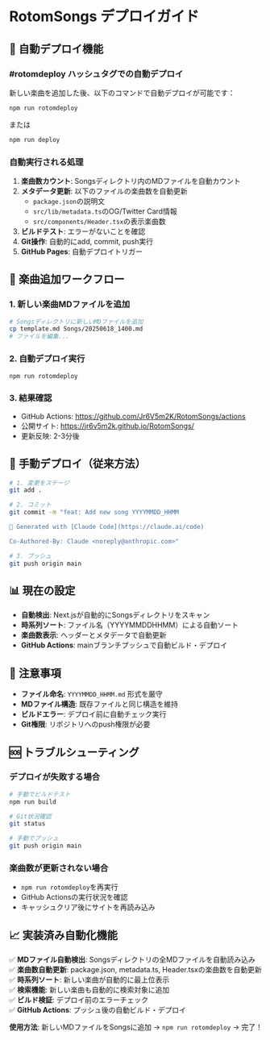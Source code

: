 # RotomSongs デプロイガイド

## 🚀 自動デプロイ機能

### #rotomdeploy ハッシュタグでの自動デプロイ

新しい楽曲を追加した後、以下のコマンドで自動デプロイが可能です：

```bash
npm run rotomdeploy
```

または

```bash
npm run deploy
```

### 自動実行される処理

1. **楽曲数カウント**: Songsディレクトリ内のMDファイルを自動カウント
2. **メタデータ更新**: 以下のファイルの楽曲数を自動更新
   - `package.json`の説明文
   - `src/lib/metadata.ts`のOG/Twitter Card情報
   - `src/components/Header.tsx`の表示楽曲数
3. **ビルドテスト**: エラーがないことを確認
4. **Git操作**: 自動的にadd, commit, push実行
5. **GitHub Pages**: 自動デプロイトリガー

## 📝 楽曲追加ワークフロー

### 1. 新しい楽曲MDファイルを追加
```bash
# Songsディレクトリに新しいMDファイルを追加
cp template.md Songs/20250618_1400.md
# ファイルを編集...
```

### 2. 自動デプロイ実行
```bash
npm run rotomdeploy
```

### 3. 結果確認
- GitHub Actions: https://github.com/Jr6V5m2K/RotomSongs/actions
- 公開サイト: https://jr6v5m2k.github.io/RotomSongs/
- 更新反映: 2-3分後

## 🔧 手動デプロイ（従来方法）

```bash
# 1. 変更をステージ
git add .

# 2. コミット
git commit -m "feat: Add new song YYYYMMDD_HHMM

🤖 Generated with [Claude Code](https://claude.ai/code)

Co-Authored-By: Claude <noreply@anthropic.com>"

# 3. プッシュ
git push origin main
```

## 📊 現在の設定

- **自動検出**: Next.jsが自動的にSongsディレクトリをスキャン
- **時系列ソート**: ファイル名（YYYYMMDDHHMM）による自動ソート
- **楽曲数表示**: ヘッダーとメタデータで自動更新
- **GitHub Actions**: mainブランチプッシュで自動ビルド・デプロイ

## 🚨 注意事項

- **ファイル命名**: `YYYYMMDD_HHMM.md` 形式を厳守
- **MDファイル構造**: 既存ファイルと同じ構造を維持
- **ビルドエラー**: デプロイ前に自動チェック実行
- **Git権限**: リポジトリへのpush権限が必要

## 🆘 トラブルシューティング

### デプロイが失敗する場合
```bash
# 手動でビルドテスト
npm run build

# Git状況確認
git status

# 手動でプッシュ
git push origin main
```

### 楽曲数が更新されない場合
- `npm run rotomdeploy`を再実行
- GitHub Actionsの実行状況を確認
- キャッシュクリア後にサイトを再読み込み

## 📈 実装済み自動化機能

✅ **MDファイル自動検出**: Songsディレクトリの全MDファイルを自動読み込み  
✅ **楽曲数自動更新**: package.json, metadata.ts, Header.tsxの楽曲数を自動更新  
✅ **時系列ソート**: 新しい楽曲が自動的に最上位表示  
✅ **検索機能**: 新しい楽曲も自動的に検索対象に追加  
✅ **ビルド検証**: デプロイ前のエラーチェック  
✅ **GitHub Actions**: プッシュ後の自動ビルド・デプロイ

**使用方法**: 新しいMDファイルをSongsに追加 → `npm run rotomdeploy` → 完了！